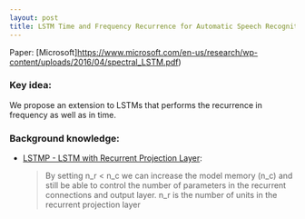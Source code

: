 ```yaml
---
layout: post
title: LSTM Time and Frequency Recurrence for Automatic Speech Recognition
---
```


Paper: [Microsoft]https://www.microsoft.com/en-us/research/wp-content/uploads/2016/04/spectral_LSTM.pdf)  

### Key idea:
We propose an extension to LSTMs that performs the recurrence in frequency as well as in time.

### Background knowledge:
* [LSTMP - LSTM with Recurrent Projection Layer](https://static.googleusercontent.com/media/research.google.com/en//pubs/archive/43905.pdf):  
    > By setting n_r < n_c we can increase the model memory (n_c) and still be able to control the number of parameters in the recurrent connections and output layer. n_r is the number of units in the recurrent projection layer

